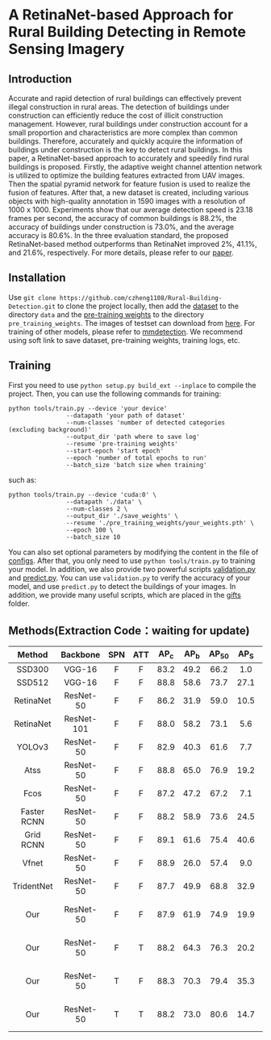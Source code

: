 # A RetinaNet-based Approach for Rural Building Detecting in Remote Sensing Imagery

## Introduction
Accurate and rapid detection of rural buildings can effectively prevent illegal construction in rural areas. 
The detection of buildings under construction can efficiently reduce the cost of illicit construction 
management. However, rural buildings under construction account for a small proportion and characteristics 
are more complex than common buildings. Therefore, accurately and quickly acquire the information of
buildings under construction is the key to detect rural buildings. In this paper, 
a RetinaNet-based approach to accurately and speedily find rural buildings is proposed. 
Firstly, the adaptive weight channel attention network is utilized to optimize the building features 
extracted from UAV images. Then the spatial pyramid network for feature fusion is used to realize the 
fusion of features. After that, a new dataset is created, including various objects with high-quality 
annotation in  1590  images with a resolution of 1000 x 1000. Experiments show that our average 
detection speed is 23.18 frames per second, the accuracy of common buildings is 88.2%, the accuracy of 
buildings under construction is 73.0\%, and the average accuracy is 80.6%. In the three evaluation standard, 
the proposed RetinaNet-based method outperforms than RetinaNet improved 2%, 41.1%, and 21.6%, respectively. 
For more details, please refer to our [paper]().

## Installation
Use `git clone https://github.com/czheng1108/Rural-Building-Detection.git`
to clone the project locally, then add the [dataset](https://pan.baidu.com/s/10X0TbmNiFtXdY1OAHzjU8A) to 
the directory `data` and the [pre-training weights](https://pan.baidu.com/s/12VRFScdWlIsErsgHJ5eFzg) to 
the directory `pre_training_weights`. The images of testset can download from [here](https://pan.baidu.com/s/19qZL0F6uI1MMzznEn0F26A). 
For training of other models, please refer to [mmdetection](https://github.com/open-mmlab/mmdetection).
We recommend using soft link to save dataset, pre-training weights, training logs, etc.

## Training
First you need to use `python setup.py build_ext --inplace` to compile the project. 
Then, you can use the following commands for training:

    python tools/train.py --device 'your device' 
                    --datapath 'your path of dataset' 
                    --num-classes 'number of detected categories (excluding background)'
                    --output_dir 'path where to save log' 
                    --resume 'pre-training weights' 
                    --start-epoch 'start epoch'
                    --epoch 'number of total epochs to run' 
                    --batch_size 'batch size when training'
    
such as:

    python tools/train.py --device 'cuda:0' \
                    --datapath './data' \
                    --num-classes 2 \
                    --output_dir './save_weights' \
                    --resume './pre_training_weights/your_weights.pth' \
                    --epoch 100 \
                    --batch_size 10

You can also set optional parameters by modifying the content in the file of [configs](./config/configs.py). 
After that, you only need to use `python tools/train.py` to training your model.
In addition, we also provide two powerful scripts [validation.py](tools/validation.py) and [predict.py](tools/predict.py).
You can use `validation.py` to verify the accuracy of your model, and use `predict.py`
to detect the buildings of your images. In addition, we provide many useful scripts, 
which are placed in the [gifts](./gifts/README.md) folder.


## Methods(Extraction Code：waiting for update) 

| Method | Backbone | SPN | ATT | AP<sub>c</sub> | AP<sub>b</sub>| AP<sub>50</sub> | AP<sub>S</sub> | AP<sub>M</sub> | AP<sub>L</sub> | Link |
| :------: | :------: | :------: | :------: | :------: | :------: | :------: | :------: | :------: | :------: | :------: |
| SSD300     | VGG-16    | F | F | 83.2 | 49.2 | 66.2 | 1.0  | 21.9 | 52.2 | [Baidu](https://pan.baidu.com/s/1tyT64kEoPPEHhJjvhH9SLg)|
| SSD512     | VGG-16    | F | F | 88.8 | 58.6 | 73.7 | 27.1 | 30.2 | 57.7 | [Baidu](https://pan.baidu.com/s/1WrvqGnXdTt2x_mcgK2-5aw)|
| RetinaNet  | ResNet-50 | F | F | 86.2 | 31.9 | 59.0 | 10.5 | 27.4 | 49.7 | [Baidu](https://pan.baidu.com/s/1-AdcTzlevXHNWtZ9YvtIZw)|
| RetinaNet  | ResNet-101| F | F | 88.0 | 58.2 | 73.1 | 5.6  | 37.2 | 58.2 | [Baidu](https://pan.baidu.com/s/1wV7n94_K_Gib5vK1fUBmEg)|
| YOLOv3     | ResNet-50 | F | F | 82.9 | 40.3 | 61.6 | 7.7  | 24.1 | 51.7 | [Baidu](https://pan.baidu.com/s/13QrfclodpdaQWlU1Zof0Vg)|
| Atss       | ResNet-50 | F | F | 88.8 | 65.0 | 76.9 | 19.2 | 37.3 | 62.2 | [Baidu](https://pan.baidu.com/s/1x41LbkD-YjVTCMmhbCgYtQ)|
| Fcos       | ResNet-50 | F | F | 87.2 | 47.2 | 67.2 | 7.1  | 32.0 | 49.3 | - |
| Faster RCNN| ResNet-50 | F | F | 88.2 | 58.9 | 73.6 | 24.5 | 43.9 | 57.9 | [Baidu](https://pan.baidu.com/s/1vng-GUhu-WTOWeKBzK5pmw)|
| Grid RCNN  | ResNet-50 | F | F | 89.1 | 61.6 | 75.4 | 40.6 | 45.1 | 61.7 | [Baidu](https://pan.baidu.com/s/1O-0i3Z0amDmL7vP6o8aDGA)|
| Vfnet      | ResNet-50 | F | F | 88.9 | 26.0 | 57.4 | 9.0  | 28.6 | 47.6 | -|
| TridentNet | ResNet-50 | F | F | 87.7 | 49.9 | 68.8 | 32.9 | 32.7 | 52.3 | [Baidu](https://pan.baidu.com/s/1q53Mh2lAOXDyA1f2RwMO4g)|
| Our        | ResNet-50 | F | F | 87.9 | 61.9 | 74.9 | 19.9 | 37.2 | 61.3 | [Baidu](https://pan.baidu.com/s/1yWwD4QW-6bYzeVzWtEMVUw) / [Details](https://pan.baidu.com/s/1jqjGHDZXCGBmdlHNmGSnhg)|
| Our        | ResNet-50 | F | T | 88.2 | 64.3 | 76.3 | 20.2 | 35.9 | 59.5 | [Baidu](https://pan.baidu.com/s/1zhjXslHz3WkvFWC1hlkV9g) / [Details](https://pan.baidu.com/s/1wiQPjky_PjuGmlQ6Y3AXJA)|
| Our        | ResNet-50 | T | F | 88.3 | 70.3 | 79.4 | 35.3 | 39.3 | 60.2 | [Baidu](https://pan.baidu.com/s/1yRCx49H_a7E_2fweIAJ3Jg) / [Details](https://pan.baidu.com/s/1idfbPPVqQRfWQ_Homqwk1g)|
| Our        | ResNet-50 | T | T | 88.2 | 73.0 | 80.6 | 14.7 | 36.6 | 62.1 | [Baidu](https://pan.baidu.com/s/1UeIJAUm6loGXRN9ZqcKx9g) / [Details](https://pan.baidu.com/s/1dFrYTsOGQwVhWJ4LWR7_Nw)|
